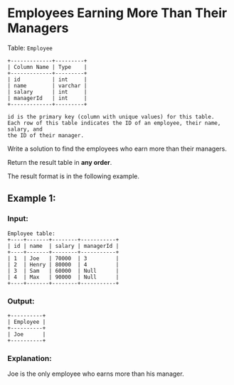 # Employees Earning More Than Their Managers

Table: `Employee`

```
+-------------+---------+
| Column Name | Type    |
+-------------+---------+
| id          | int     |
| name        | varchar |
| salary      | int     |
| managerId   | int     |
+-------------+---------+

id is the primary key (column with unique values) for this table.
Each row of this table indicates the ID of an employee, their name, salary, and
the ID of their manager.
```

Write a solution to find the employees who earn more than their managers.

Return the result table in **any order**.

The result format is in the following example.

## Example 1:

### Input:

```
Employee table:
+----+-------+--------+-----------+
| id | name  | salary | managerId |
+----+-------+--------+-----------+
| 1  | Joe   | 70000  | 3         |
| 2  | Henry | 80000  | 4         |
| 3  | Sam   | 60000  | Null      |
| 4  | Max   | 90000  | Null      |
+----+-------+--------+-----------+
```

### Output:

```
+----------+
| Employee |
+----------+
| Joe      |
+----------+
```

### Explanation:

Joe is the only employee who earns more than his manager.
